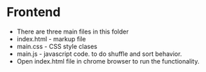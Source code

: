 # Frontend
- There are three main files in this folder
-  index.html - markup file
-  main.css - CSS style clases
-  main.js - javascript code. to do shuffle and sort behavior.
- Open index.html file in chrome browser to run the functionality.
